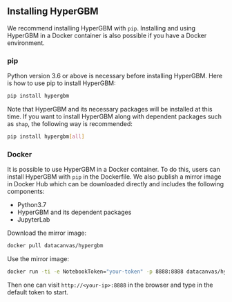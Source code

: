 ## Installing HyperGBM
We recommend installing HyperGBM with `pip`. Installing and using HyperGBM in a Docker container is also possible if you have a Docker environment.



### pip
Python version 3.6 or above is necessary before installing HyperGBM. Here is how to use pip to install HyperGBM:
```bash
pip install hypergbm
```

Note that HyperGBM and its necessary packages will be installed at this time. If you want to install HyperGBM along with dependent packages such as `shap`, the following way is recommended:

```bash
pip install hypergbm[all]
```



### Docker

It is possible to use HyperGBM in a Docker container. To do this, users can install HyperGBM with `pip` in the Dockerfile. We also publish a mirror image in Docker Hub which can be downloaded directly and includes the following components:

* Python3.7
* HyperGBM and its dependent packages
* JupyterLab


Download the mirror image:
```bash
docker pull datacanvas/hypergbm
```

Use the mirror image:
```bash
docker run -ti -e NotebookToken="your-token" -p 8888:8888 datacanvas/hypergbm
```

Then one can visit `http://<your-ip>:8888` in the browser and type in the default token to start.